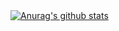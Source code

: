 <a href="https://github.com/ntak666">
  <img align="center" src="https://github-readme-stats.vercel.app/api?username=ntak666&count_private=true&show_icons=true&theme=buefy&hide_border=true" alt="Anurag's github stats" />
</a>  

<!-- <a href="https://github.com/ntak666/">
  <img align="center" src="https://github-readme-stats.vercel.app/api/top-langs/?username=ntak666&layout=compact&theme=buefy&hide_border=true" />
</a>  -->
